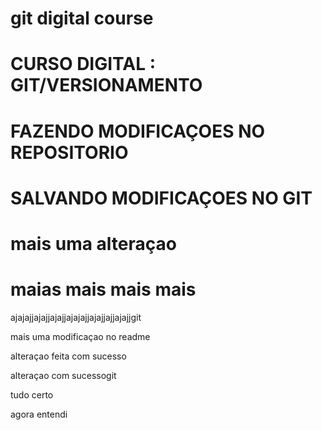 # git digital course
 
# CURSO DIGITAL : GIT/VERSIONAMENTO

# FAZENDO MODIFICAÇOES NO REPOSITORIO

# SALVANDO MODIFICAÇOES NO GIT

# mais uma alteraçao

# maias mais mais mais

ajajajjajajjajajjajajajjajajjajjajajjgit 

mais uma modificaçao no readme

alteraçao feita com sucesso

alteraçao com sucessogit 

tudo certo

agora entendi